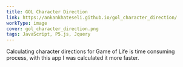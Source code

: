 ```yaml
---
title: GOL Character Direction
link: https://ankankhateseli.github.io/gol_character_direction/
workType: image
cover: gol_character_direction.png
tags: JavaScript, P5.js, Jquery
---
```


Calculating character directions for Game of Life is time consuming process,
with this app I was calculated it more faster.
